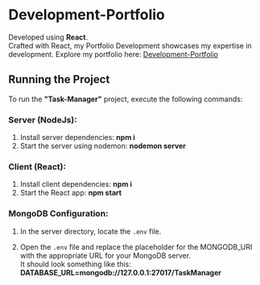# Development-Portfolio

Developed using **React**.\
Crafted with React, my Portfolio Development showcases my expertise in development. Explore my portfolio here: [Development-Portfolio](https://portfolio-iz63.vercel.app/)

## Running the Project

To run the **"Task-Manager"** project, execute the following commands:

### Server (NodeJs):

1. Install server dependencies: **npm i**
2. Start the server using nodemon: **nodemon server**

### Client (React):

1. Install client dependencies: **npm i**
2. Start the React app: **npm start**

### MongoDB Configuration:

1. In the server directory, locate the `.env` file.

2. Open the `.env` file and replace the placeholder for the MONGODB_URI with the appropriate URL for your MongoDB server.\
It should look something like this: **DATABASE_URL=mongodb://127.0.0.1:27017/TaskManager**

